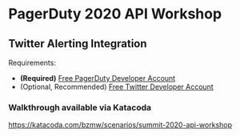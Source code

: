 # PagerDuty 2020 API Workshop

## Twitter Alerting Integration

Requirements:
 - **(Required)** [Free PagerDuty Developer Account](https://developer.pagerduty.com/sign-up/)
 - (Optional, Recommended) [Free Twitter Developer Account](https://developer.twitter.com/en/apply-for-access)

### Walkthrough available via Katacoda
https://katacoda.com/bzmw/scenarios/summit-2020-api-workshop
